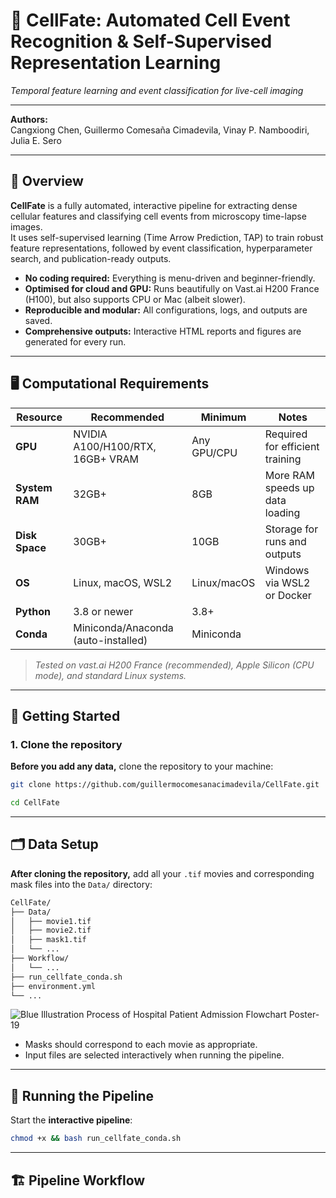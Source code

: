 # 📸 CellFate: Automated Cell Event Recognition & Self-Supervised Representation Learning

*Temporal feature learning and event classification for live-cell imaging*

---

**Authors:**  
Cangxiong Chen, Guillermo Comesaña Cimadevila, Vinay P. Namboodiri, Julia E. Sero

---

## 🌟 Overview

**CellFate** is a fully automated, interactive pipeline for extracting dense cellular features and classifying cell events from microscopy time-lapse images.  
It uses self-supervised learning (Time Arrow Prediction, TAP) to train robust feature representations, followed by event classification, hyperparameter search, and publication-ready outputs.

- **No coding required:** Everything is menu-driven and beginner-friendly.
- **Optimised for cloud and GPU:** Runs beautifully on Vast.ai H200 France (H100), but also supports CPU or Mac (albeit slower).
- **Reproducible and modular:** All configurations, logs, and outputs are saved.
- **Comprehensive outputs:** Interactive HTML reports and figures are generated for every run.

---

## 🖥️ Computational Requirements

| Resource        | Recommended                               | Minimum        | Notes                              |
|-----------------|-------------------------------------------|---------------|-------------------------------------|
| **GPU**         | NVIDIA A100/H100/RTX, 16GB+ VRAM          | Any GPU/CPU   | Required for efficient training     |
| **System RAM**  | 32GB+                                     | 8GB           | More RAM speeds up data loading     |
| **Disk Space**  | 30GB+                                     | 10GB          | Storage for runs and outputs        |
| **OS**          | Linux, macOS, WSL2                        | Linux/macOS   | Windows via WSL2 or Docker          |
| **Python**      | 3.8 or newer                              | 3.8+          |                                     |
| **Conda**       | Miniconda/Anaconda (auto-installed)       | Miniconda     |                                     |

> *Tested on vast.ai H200 France (recommended), Apple Silicon (CPU mode), and standard Linux systems.*

---

## 🚦 Getting Started

### 1. Clone the repository

**Before you add any data,** clone the repository to your machine:

```bash
git clone https://github.com/guillermocomesanacimadevila/CellFate.git
```

```bash
cd CellFate
```

---

## 🗂️ Data Setup

**After cloning the repository,** add all your `.tif` movies and corresponding mask files into the `Data/` directory:

```bash
CellFate/
├── Data/
│   ├── movie1.tif
│   ├── movie2.tif
│   ├── mask1.tif
│   └── ...
├── Workflow/
│   └── ...
├── run_cellfate_conda.sh
├── environment.yml
└── ...
```

![Blue Illustration Process of Hospital Patient Admission Flowchart Poster-19](https://github.com/user-attachments/assets/71a2fda7-719f-4553-a92a-af6bff5344cd)


- Masks should correspond to each movie as appropriate.
- Input files are selected interactively when running the pipeline.

---

## 🚀 Running the Pipeline

Start the **interactive pipeline**:

```bash
chmod +x && bash run_cellfate_conda.sh
```

---

## 🏗️ Pipeline Workflow

